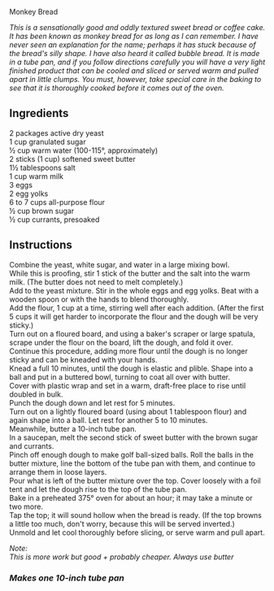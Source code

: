 Monkey Bread

*This is a sensationally good and oddly textured sweet bread or coffee cake. It has been known as monkey bread for as long as I can remember. I have never seen an explanation for the name; perhaps it has stuck because of the bread's silly shape. I have also heard it called bubble bread. It is made in a tube pan, and if you follow directions carefully you will have a very light finished product that can be cooled and sliced or served warm and pulled apart in little clumps. You must, however, take special care in the baking to see that it is thoroughly cooked before it comes out of the oven.*

## Ingredients
2 packages active dry yeast  
1 cup granulated sugar  
&frac12; cup warm water (100-115&deg;, approximately)  
2 sticks (1 cup) softened sweet butter  
1&frac12; tablespoons salt  
1 cup warm milk  
3 eggs  
2 egg yolks  
6 to 7 cups all-purpose flour  
&frac12; cup brown sugar  
&frac12; cup currants, presoaked  

## Instructions
Combine the yeast, white sugar, and water in a large mixing bowl.  
While this is proofing, stir 1 stick of the butter and the salt into the warm milk. (The butter does not need to melt completely.)  
Add to the yeast mixture. Stir in the whole eggs and egg yolks. Beat with a wooden spoon or with the hands to blend thoroughly.  
Add the flour, 1 cup at a time, stirring well after each addition. (After the first 5 cups it will get harder to incorporate the flour and the dough will be very sticky.)  
Turn out on a floured board, and using a baker's scraper or large spatula, scrape under the flour on the board, lift the dough, and fold it over.  
Continue this procedure, adding more flour until the dough is no longer sticky and can be kneaded with your hands.  
Knead a full 10 minutes, until the dough is elastic and plible. Shape into a ball and put in a buttered bowl, turning to coat all over with butter.  
Cover with plastic wrap and set in a warm, draft-free place to rise until doubled in bulk.  
Punch the dough down and let rest for 5 minutes.  
Turn out on a lightly floured board (using about 1 tablespoon flour) and again shape into a ball. Let rest for another 5 to 10 minutes.  
Meanwhile, butter a 10-inch tube pan.  
In a saucepan, melt the second stick of sweet butter with the brown sugar and currants.  
Pinch off enough dough to make golf ball-sized balls. Roll the balls in the butter mixture, line the bottom of the tube pan with them, and continue to arrange them in loose layers.  
Pour what is left of the butter mixture over the top. Cover loosely with a foil tent and let the dough rise to the top of the tube pan.  
Bake in a preheated 375&deg; oven for about an hour; it may take a minute or two more.  
Tap the top; it will sound hollow when the bread is ready. (If the top browns a little too much, don't worry, because this will be served inverted.)  
Unmold and let cool thoroughly before slicing, or serve warm and pull apart.  

*Note:*  
*This is more work but good + probably cheaper. Always use butter*

### *Makes one 10-inch tube pan*
